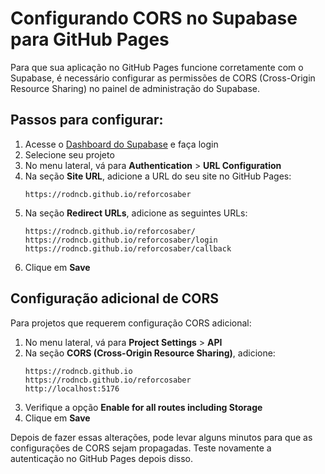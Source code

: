 # Configurando CORS no Supabase para GitHub Pages

Para que sua aplicação no GitHub Pages funcione corretamente com o Supabase, é necessário configurar as permissões de CORS (Cross-Origin Resource Sharing) no painel de administração do Supabase.

## Passos para configurar:

1. Acesse o [Dashboard do Supabase](https://app.supabase.io) e faça login
2. Selecione seu projeto
3. No menu lateral, vá para **Authentication** > **URL Configuration**
4. Na seção **Site URL**, adicione a URL do seu site no GitHub Pages:
   ```
   https://rodncb.github.io/reforcosaber
   ```
5. Na seção **Redirect URLs**, adicione as seguintes URLs:
   ```
   https://rodncb.github.io/reforcosaber/
   https://rodncb.github.io/reforcosaber/login
   https://rodncb.github.io/reforcosaber/callback
   ```
6. Clique em **Save**

## Configuração adicional de CORS

Para projetos que requerem configuração CORS adicional:

1. No menu lateral, vá para **Project Settings** > **API**
2. Na seção **CORS (Cross-Origin Resource Sharing)**, adicione:
   ```
   https://rodncb.github.io
   https://rodncb.github.io/reforcosaber
   http://localhost:5176
   ```
3. Verifique a opção **Enable for all routes including Storage**
4. Clique em **Save**

Depois de fazer essas alterações, pode levar alguns minutos para que as configurações de CORS sejam propagadas. Teste novamente a autenticação no GitHub Pages depois disso.

